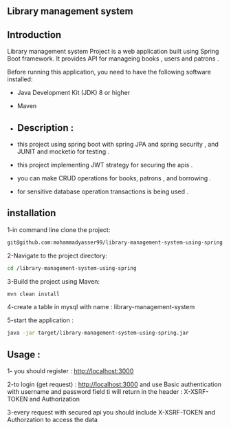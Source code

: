 ## Library management system

## Introduction

Library management system Project is a web application built using Spring Boot framework. It provides API for manageing books , users and patrons .

Before running this application, you need to have the following software installed:

- Java Development Kit (JDK) 8 or higher
- Maven

- ## Description :
- this project using spring boot with spring JPA and spring security , and  JUNIT and mocketio  for testing .
- this project implementing JWT strategy for securing the apis .
- you can make CRUD operations for books, patrons , and borrowing .
- for sensitive database operation transactions is being used .


## installation 

1-in command line clone the project: 
```bash
git@github.com:mohammadyasser99/library-management-system-using-spring.git
```


2-Navigate to the project directory:

```bash
cd /library-management-system-using-spring
```

3-Build the project using Maven:
```bash
mvn clean install
```
4-create a table in mysql with name : library-management-system

5-start the application :
```bash
java -jar target/library-management-system-using-spring.jar
```

## Usage :
1- you should register :
[http://localhost:3000](http://localhost:3000/api/login)

2-to login (get request) :
[http://localhost:3000](http://localhost:3000/api/login)
and use Basic authentication with username and password field 
ti will return in the header :
X-XSRF-TOKEN and
Authorization

3-every request with secured api you should include X-XSRF-TOKEN and Authorzation to access the data









